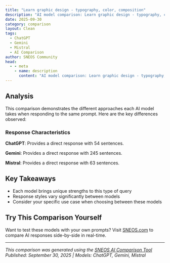 ```yaml
---
title: "Learn graphic design - typography, color, composition"
description: "AI model comparison: Learn graphic design - typography, color, composition..."
date: 2025-09-30
category: comparison
layout: Clean
tags:
  - ChatGPT
  - Gemini
  - Mistral
  - AI Comparison
author: SNEOS Community
head:
  - - meta
    - name: description
      content: "AI model comparison: Learn graphic design - typography, color, composition..."
---
```


<ChatComparison
  title="Learn graphic design - typography, color, composition"
  prompt="Learn graphic design - typography, color, composition"
  :responses='{"ChatGPT": "Certainly! Learning graphic design, especially focused on typography, color, and composition, is a great way to build strong visual communication skills. Here\u0027s a structured guide to get you started:\n\n---\n\n### 1. Typography\n\n**What is Typography?** \nTypography is the art and technique of arranging type to make written language legible, readable, and visually appealing.\n\n**Key Concepts:**\n\n- **Typefaces and Fonts:** \n Understand the difference \u2014 a typeface is a family of fonts (e.g., Arial), while a font is a specific style and size within that family (e.g., Arial Bold 12pt).\n\n- **Categories of Typefaces:** \n Serif, Sans-serif, Slab Serif, Script, Decorative. Learn their characteristics and appropriate uses.\n\n- **Hierarchy:** \n Use size, weight, color, and spacing to guide the reader\u2019s attention.\n\n- **Spacing:** \n Learn about kerning (space between characters), leading (space between lines), and tracking (overall letter spacing).\n\n- **Readability and Legibility:** \n Balancing style with clarity.\n\n**Resources to Learn Typography:**\n\n- Book: *The Elements of Typographic Style* by Robert Bringhurst \n- Website: [Typewolf](https://www.typewolf.com/) \n- Practice tools: Google Fonts, Adobe Fonts\n\n---\n\n### 2. Color\n\n**What is Color in Design?** \nColor is a powerful tool to evoke emotion, create hierarchy, and organize information.\n\n**Key Concepts:**\n\n- **Color Theory:** \n Understand the color wheel, primary, secondary, tertiary colors.\n\n- **Color Harmonies:** \n Complementary, Analogous, Triadic, Split-Complementary, Tetradic.\n\n- **Color Psychology:** \n How colors affect mood and perception (e.g., red = energy, blue = trust).\n\n- **Color Models:** \n RGB (digital), CMYK (print), HSB/HSL.\n\n- **Contrast and Accessibility:** \n Ensure text and background colors have enough contrast for readability and meet accessibility standards.\n\n**Resources to Learn Color:**\n\n- Book: *Interaction of Color* by Josef Albers \n- Website: [Adobe Color](https://color.adobe.com/create) \n- Tools: Coolors.co, Paletton\n\n---\n\n### 3. Composition\n\n**What is Composition?** \nComposition is how elements are arranged in a design to create balance, harmony, and effective communication.\n\n**Key Concepts:**\n\n- **Grid Systems:** \n Use grids to organize content consistently across pages.\n\n- **Balance:** \n Symmetrical vs. asymmetrical balance.\n\n- **Alignment:** \n Align elements for a cleaner look.\n\n- **Hierarchy:** \n Visual importance of elements, achieved through size, color, contrast.\n\n- **White Space:** \n Also called negative space; helps avoid clutter.\n\n- **Rule of Thirds \u0026 Golden Ratio:** \n Guidelines for aesthetically pleasing layouts.\n\n**Resources to Learn Composition:**\n\n- Book: *Grid Systems in Graphic Design* by Josef M\u00FCller-Brockmann \n- Online course: Coursera or LinkedIn Learning graphic design fundamentals \n- Practice: Analyze existing designs and create your own layouts.\n\n---\n\n### Practical Steps to Learn and Practice\n\n1. **Study designs:** Analyze posters, websites, branding. Identify typography, color schemes, and composition principles.\n\n2. **Use design software:** Start with Adobe Illustrator, Photoshop, or free tools like Canva, Figma.\n\n3. **Take online courses:** \n - Coursera: Graphic Design Specialization by CalArts \n - Skillshare: Typography, Color Theory, Layout classes \n - YouTube channels: The Futur, Will Paterson\n\n4. **Practice projects:** \n - Create posters, social media posts, logos focusing on type, color, and layout. \n - Seek feedback in design communities like Behance, Dribbble, Reddit r/design_critiques.\n\n5. **Experiment and iterate:** Design is iterative. Refine your work based on feedback and new learnings.\n\n---\n\nIf you want, I can also help you with specific tutorials, exercises, or recommend tools and software \u2014 just let me know!", "Gemini": "Okay, let\u0027s break down the fundamentals of graphic design, focusing on Typography, Color, and Composition. This will be a comprehensive guide, offering information and resources for each topic.\n\n**I. TYPOGRAPHY**\n\nTypography is the art and technique of arranging type to make written language legible, readable, and appealing when displayed. It\u0027s about choosing the right fonts and using them effectively to communicate your message.\n\n**A. Key Concepts**\n\n* **Typefaces vs. Fonts:** A *typeface* is a family of related fonts (e.g., Helvetica, Times New Roman). A *font* is a specific style within that family (e.g., Helvetica Bold, Times New Roman Italic 12pt).\n\n* **Anatomy of Type:** Understanding the different parts of a letterform helps you appreciate the nuances of typography. Familiarize yourself with terms like:\n * **Baseline:** The line upon which most letters \u0022sit.\u0022\n * **X-height:** The height of the lowercase \u0027x\u0027 in a typeface.\n * **Ascender:** The part of a lowercase letter that extends above the x-height (e.g., \u0027b\u0027, \u0027d\u0027, \u0027h\u0027).\n * **Descender:** The part of a lowercase letter that extends below the baseline (e.g., \u0027g\u0027, \u0027p\u0027, \u0027q\u0027).\n * **Serif:** The small stroke at the end of a main stroke of a letter (e.g., Times New Roman).\n * **Sans-serif:** Typefaces without serifs (e.g., Helvetica, Arial).\n * **Bowl:** The enclosed or partially enclosed curved part of some letters (e.g., \u0027b\u0027, \u0027d\u0027, \u0027o\u0027).\n * **Counter:** The enclosed (or partially enclosed) space in letters like \u0027o\u0027, \u0027a\u0027, \u0027d\u0027.\n* **Typeface Classifications:** Different categories of typefaces evoke different feelings and are suitable for different purposes.\n * **Serif:** Traditional, formal, reliable. Subdivided into:\n * *Old Style (Humanist):* Inspired by handwriting; organic look; low contrast between thick and thin strokes (e.g., Garamond, Caslon).\n * *Transitional:* Sharper serifs and higher contrast than Old Style (e.g., Baskerville).\n * *Modern (Didone):* High contrast, thin serifs, very vertical (e.g., Didot, Bodoni).\n * *Slab Serif (Egyptian):* Thick, blocky serifs; bold and sturdy (e.g., Rockwell, Courier).\n * **Sans-serif:** Modern, clean, minimalist. Subdivided into:\n * *Grotesque (Gothic):* Early sans-serifs, often with slightly awkward proportions (e.g., Akzidenz-Grotesk, Franklin Gothic).\n * *Neo-Grotesque (Swiss):* More refined and neutral than Grotesque (e.g., Helvetica, Arial).\n * *Geometric:* Based on simple geometric shapes (e.g., Futura, Gotham).\n * *Humanist:* More calligraphic and legible than other sans-serifs (e.g., Gill Sans, Frutiger).\n * **Script:** Imitates handwriting; elegant, personal, decorative. Use sparingly (e.g., Brush Script, Pacifico).\n * **Display/Decorative:** Designed for specific purposes; can be very stylized and unique. Use with caution (e.g., Impact, Stencil).\n* **Type Styles:** Variations within a typeface (e.g., Regular, Bold, Italic, Light).\n* **Hierarchy:** Using different font sizes, weights, and styles to guide the reader\u0027s eye and emphasize important information.\n* **Legibility:** How easy it is to distinguish individual letters from each other.\n* **Readability:** How easy it is to read text in a block, taking into account factors like line length, leading, and letter spacing.\n* **Kerning:** Adjusting the space between individual letters.\n* **Tracking (Letter-Spacing):** Adjusting the uniform space between all letters in a block of text.\n* **Leading (Line-Height):** The vertical space between lines of text.\n* **Alignment:** How text is aligned (left, right, centered, justified).\n\n**B. Best Practices**\n\n* **Choose the Right Typeface:** Consider the tone and purpose of your design. Is it formal? Informal? Modern? Classic?\n* **Limit Your Fonts:** Generally, stick to 2-3 fonts per design. Too many fonts can make a design look cluttered and unprofessional. A good approach is to choose one font family and use different weights and styles within it.\n* **Create Contrast:** Use different font sizes, weights, and styles to create visual interest and hierarchy. Ensure sufficient contrast between the text and the background.\n* **Pay Attention to Kerning, Tracking, and Leading:** These adjustments can dramatically improve the readability of your text. Most design software has tools for fine-tuning these settings.\n* **Consider Line Length:** Long lines of text can be tiring to read. Aim for a comfortable line length of around 50-75 characters.\n* **Use Proper Alignment:**\n * **Left-aligned:** The most common and readable alignment.\n * **Right-aligned:** Can be used for short blocks of text, such as captions or pull quotes.\n * **Centered:** Best for headings or short blocks of text; can be difficult to read in large blocks.\n * **Justified:** Creates clean edges on both sides of the text, but can sometimes create awkward spacing between words (rivers). Use with caution and adjust hyphenation settings.\n* **Test Readability:** Print out your design and read it in different lighting conditions to ensure it\u0027s easy to read.\n\n**C. Resources for Typography**\n\n* **Books:**\n * *The Elements of Typographic Style* by Robert Bringhurst (considered the definitive guide).\n * *Thinking with Type* by Ellen Lupton\n * *Type Rules! The Designer\u0027s Guide to Professional Typography* by Ilene Strizver\n* **Websites:**\n * **Fonts.google.com:** A vast library of free, open-source fonts.\n * **Typographica.org:** Reviews and discussions about typefaces.\n * **FontPair.co:** Helps you find good font pairings.\n * **Adobe Fonts (Typekit):** Subscription-based font library.\n * **MyFonts.com:** A large commercial font marketplace.\n* **Online Courses:**\n * Coursera and Skillshare offer various typography courses.\n * LinkedIn Learning also has good options.\n\n**II. COLOR**\n\nColor plays a crucial role in design, evoking emotions, creating visual hierarchy, and enhancing aesthetics. Understanding color theory is essential for effective design.\n\n**A. Key Concepts**\n\n* **Color Models:**\n * **RGB (Red, Green, Blue):** Used for digital displays (monitors, screens). Colors are created by mixing different intensities of red, green, and blue light.\n * **CMYK (Cyan, Magenta, Yellow, Key/Black):** Used for print. Colors are created by layering different percentages of cyan, magenta, yellow, and black ink.\n * **Hex Codes:** A six-digit code representing a color in the RGB color model (e.g., #FFFFFF for white, #000000 for black).\n* **Color Wheel:** A visual representation of colors arranged according to their chromatic relationship. Based on primary (red, yellow, blue), secondary (green, orange, purple), and tertiary (red-orange, yellow-orange, yellow-green, blue-green, blue-violet, red-violet) colors.\n* **Color Properties:**\n * **Hue:** The pure color (e.g., red, green, blue).\n * **Saturation (Chroma):** The intensity or purity of a color. High saturation means a vivid color; low saturation means a dull or muted color.\n * **Value (Brightness/Lightness):** How light or dark a color is.\n* **Color Schemes:** Systematic ways of combining colors to create harmonious or contrasting effects.\n * **Monochromatic:** Uses different shades and tints of a single hue. Creates a unified and calming effect.\n * **Analogous:** Uses colors that are adjacent to each other on the color wheel. Creates a harmonious and peaceful effect.\n * **Complementary:** Uses colors that are opposite each other on the color wheel. Creates a high-contrast and vibrant effect.\n * **Triadic:** Uses three colors that are equally spaced on the color wheel. Creates a balanced and vibrant effect.\n * **Tetradic (Square):** Uses four colors arranged into two complementary pairs. Creates a complex and dynamic effect.\n * **Split-Complementary:** Uses a base color and the two colors adjacent to its complement. Offers high contrast but is less tense than a complementary scheme.\n* **Color Psychology:** The study of how colors affect human emotions and behavior. Colors are often associated with different feelings and meanings. For example:\n * **Red:** Excitement, passion, energy, danger.\n * **Blue:** Calmness, trust, security, stability.\n * **Yellow:** Happiness, optimism, energy, warmth.\n * **Green:** Nature, growth, health, tranquility.\n * **Purple:** Royalty, luxury, creativity, mystery.\n * **Orange:** Enthusiasm, energy, warmth, creativity.\n * **Black:** Sophistication, power, elegance, mystery.\n * **White:** Purity, cleanliness, simplicity, innocence.\n* **Accessibility:** Ensuring that your color choices are accessible to people with visual impairments, such as color blindness.\n\n**B. Best Practices**\n\n* **Understand Your Audience:** Consider the cultural associations and preferences of your target audience.\n* **Choose a Color Palette:** Start with a limited number of colors (3-5) and stick to them throughout your design.\n* **Use Color to Create Hierarchy:** Use bolder or brighter colors to draw attention to important elements.\n* **Consider Contrast:** Ensure sufficient contrast between text and background colors for readability. Use color contrast checkers to verify accessibility.\n* **Use Color to Evoke Emotion:** Choose colors that align with the desired tone and message of your design.\n* **Test Your Colors:** View your design on different devices and in different lighting conditions to see how the colors appear.\n* **Be Mindful of Cultural Associations:** Colors can have different meanings in different cultures. Research the cultural significance of colors before using them in your design.\n* **Accessibility:** Use colorblindness simulators to see how your design appears to people with different types of color blindness. Provide alternative visual cues (e.g., patterns, textures) in addition to color.\n\n**C. Resources for Color**\n\n* **Websites:**\n * **Adobe Color:** A tool for creating and exploring color palettes.\n * **Coolors.co:** A fast color scheme generator.\n * **Paletton.com:** Another color scheme generator with advanced options.\n * **Colorzilla.com:** A website with tools for working with colors, including a color picker and gradient generator.\n * **WebAIM Contrast Checker:** Checks the contrast ratio between two colors to ensure accessibility.\n* **Books:**\n * *Interaction of Color* by Josef Albers\n * *Color and Meaning: Art, Science, and Symbolism* by John Gage\n* **Tools:**\n * **Color Pickers:** Most design software (Photoshop, Illustrator, Figma, etc.) has built-in color pickers.\n * **Color Palette Generators:** Websites like Adobe Color and Coolors.co can generate color palettes based on your preferences.\n\n**III. COMPOSITION**\n\nComposition is the arrangement of elements within a design to create a visually appealing and effective layout. It\u0027s about organizing elements in a way that guides the viewer\u0027s eye and communicates your message clearly.\n\n**A. Key Concepts**\n\n* **Rule of Thirds:** A guideline that suggests dividing your design into nine equal parts using two horizontal and two vertical lines. Placing key elements along these lines or at their intersections creates a more balanced and engaging composition.\n* **Grid Systems:** A framework of intersecting lines used to structure and organize content on a page. Grids help create a consistent and harmonious layout.\n* **Balance:** The distribution of visual weight in a design.\n * **Symmetrical Balance:** Elements are mirrored on either side of a central axis. Creates a formal and stable feeling.\n * **Asymmetrical Balance:** Elements are balanced using different sizes, shapes, and colors. Creates a more dynamic and interesting feeling.\n* **Hierarchy:** Creating a visual order of importance to guide the viewer\u0027s eye and emphasize key elements. Achieved through size, color, contrast, placement, and typography.\n* **Contrast:** Creating visual interest by using contrasting elements, such as size, shape, color, and texture.\n* **White Space (Negative Space):** The empty space around elements in a design. It helps to create visual breathing room, improve readability, and emphasize key elements.\n* **Alignment:** Arranging elements in a way that is visually aligned. Creates a sense of order and professionalism.\n* **Proximity:** Grouping related elements together to create visual unity.\n* **Repetition:** Repeating elements throughout a design to create a sense of consistency and rhythm.\n* **Unity:** The feeling that all the elements in a design work together harmoniously.\n* **Movement:** Guiding the viewer\u0027s eye through the design using lines, shapes, and the arrangement of elements.\n* **Focal Point:** The element in a design that first attracts the viewer\u0027s attention.\n\n**B. Best Practices**\n\n* **Plan Your Layout:** Sketch out your design before you start working on the computer.\n* **Use a Grid System:** Grids provide structure and consistency.\n* **Create a Focal Point:** Decide what you want the viewer to notice first and make it stand out.\n* **Use White Space Effectively:** Don\u0027t be afraid to leave empty space in your design.\n* **Create Visual Hierarchy:** Use size, color, and contrast to emphasize important elements.\n* **Pay Attention to Alignment:** Align elements to create a sense of order and professionalism.\n* **Use Proximity to Group Related Elements:** Group related elements together to create visual unity.\n* **Create Contrast:** Use contrasting elements to create visual interest and emphasis.\n* **Consider Movement:** Guide the viewer\u0027s eye through the design using lines, shapes, and the arrangement of elements.\n* **Get Feedback:** Ask others for their opinion on your design.\n* **Practice, Practice, Practice:** The more you design, the better you will become at composition.\n\n**C. Resources for Composition**\n\n* **Books:**\n * *Grid Systems in Graphic Design* by Josef M\u00FCller-Brockmann\n * *Layout Essentials: 100 Design Principles for Using Grids* by Kimberly Elam\n * *The Non-Designer\u0027s Design Book* by Robin Williams (covers basic design principles, including composition)\n* **Websites:**\n * **Smashing Magazine:** Articles and tutorials on web design and development, including composition.\n * **Creative Bloq:** Design news, tutorials, and inspiration.\n * **Canva Design School:** Tutorials and courses on design fundamentals.\n* **Online Courses:**\n * Coursera, Skillshare, and LinkedIn Learning offer various graphic design courses that cover composition.\n\n**IV. General Tips for Learning Graphic Design**\n\n* **Practice Regularly:** Design something every day, even if it\u0027s just a small exercise.\n* **Study the Work of Other Designers:** Analyze what makes their designs effective.\n* **Get Feedback on Your Work:** Ask other designers or friends for their opinion.\n* **Stay Up-to-Date with Design Trends:** Follow design blogs and social media accounts to see what\u0027s new.\n* **Build a Portfolio:** Showcase your best work to potential clients or employers.\n* **Be Patient:** Learning graphic design takes time and effort. Don\u0027t get discouraged if you don\u0027t see results immediately.\n\n**Software:**\n\n* **Adobe Creative Suite (Photoshop, Illustrator, InDesign):** Industry-standard software for graphic design. Subscription-based.\n* **Affinity Designer/Photo/Publisher:** Alternatives to Adobe products; one-time purchase.\n* **Figma:** A collaborative, web-based design tool. Great for UI/UX and general graphic design. Has a free plan.\n* **Canva:** A user-friendly design tool with a drag-and-drop interface. Good for beginners and creating social media graphics. Has a free plan.\n\n**Key Takeaway:** Graphic design is a multifaceted field. Mastering typography, color, and composition requires consistent effort and a willingness to learn and experiment. Good luck!\n", "Mistral": "Learning graphic design involves understanding several key elements, including typography, color, and composition. Here\u2019s a structured approach to help you get started:\n\n### Typography\n1. **Basic Principles**:\n - **Font Families**: Understand the difference between serif, sans-serif, script, and display fonts.\n - **Font Weights and Styles**: Learn about regular, bold, italic, and other variations.\n - **Line Spacing (Leading)**: Adjust the space between lines of text for readability.\n - **Letter Spacing (Kerning)**: Adjust the space between individual letters.\n - **Tracking**: Adjust the space between groups of letters.\n\n2. **Hierarchy**:\n - Use different font sizes, weights, and styles to create a visual hierarchy.\n - Ensure that headings, subheadings, and body text are clearly distinguishable.\n\n3. **Readability**:\n - Choose fonts that are easy to read.\n - Ensure sufficient contrast between text and background.\n - Use appropriate line lengths for readability.\n\n4. **Tools**:\n - Familiarize yourself with typography tools like Adobe Illustrator, Photoshop, and InDesign.\n - Explore online resources like Google Fonts and Adobe Fonts.\n\n### Color\n1. **Color Theory**:\n - **Primary Colors**: Red, blue, and yellow.\n - **Secondary Colors**: Green, orange, and purple.\n - **Tertiary Colors**: Mixes of primary and secondary colors.\n\n2. **Color Schemes**:\n - **Complementary**: Colors opposite each other on the color wheel.\n - **Analogous**: Colors adjacent to each other on the color wheel.\n - **Triadic**: Three colors evenly spaced around the color wheel.\n\n3. **Color Psychology**:\n - Understand the emotional and psychological impact of different colors.\n - Use colors to evoke specific feelings or convey a brand message.\n\n4. **Tools**:\n - Use color palette generators like Adobe Color and Coolors.\n - Learn how to use color pickers and swatches in design software.\n\n### Composition\n1. **Basic Principles**:\n - **Balance**: Ensure that elements are distributed evenly to create visual harmony.\n - **Proximity**: Group related elements together to create a sense of unity.\n - **Alignment**: Align elements to create a clean and organized layout.\n - **Contrast**: Use contrast to highlight important elements.\n - **White Space**: Use empty space to create balance and focus.\n\n2. **Grid Systems**:\n - Use grids to organize content and create a structured layout.\n - Understand the rule of thirds for placing key elements.\n\n3. **Hierarchy**:\n - Use size, color, and placement to create a visual hierarchy.\n - Ensure that the most important elements stand out.\n\n4. **Tools**:\n - Use design software like Adobe XD, Sketch, and Figma to create compositions.\n - Explore layout tools and templates available in these programs.\n\n### Practical Steps\n1. **Learn the Basics**:\n - Take online courses or tutorials on graphic design fundamentals.\n - Read books like \u0022The Elements of Typographic Style\u0022 by Robert Bringhurst and \u0022Interaction of Color\u0022 by Josef Albers.\n\n2. **Practice**:\n - Create mock projects to apply what you\u2019ve learned.\n - Participate in design challenges and contests.\n\n3. **Feedback**:\n - Share your work with peers or mentors for feedback.\n - Join design communities like Dribbble, Behance, and DeviantArt.\n\n4. **Stay Updated**:\n - Follow design blogs and magazines.\n - Attend webinars, workshops, and conferences.\n\n### Resources\n- **Online Courses**: Coursera, Udemy, Skillshare, and LinkedIn Learning.\n- **Books**: \u0022Graphic Design: The New Basics\u0022 by Ellen Lupton and Jennifer Cole Phillips.\n- **Software**: Adobe Creative Cloud, Sketch, Figma, and Canva.\n- **Communities**: Dribbble, Behance, DeviantArt, and Reddit\u2019s r/graphic_design.\n\nBy focusing on these key areas and continuously practicing, you\u2019ll develop a strong foundation in graphic design."}' 
  published-date="22:46"
/>

## Analysis

This comparison demonstrates the different approaches each AI model takes when responding to the same prompt. Here are the key differences observed:

### Response Characteristics

**ChatGPT**: Provides a direct response with 54 sentences. 

**Gemini**: Provides a direct response with 245 sentences. 

**Mistral**: Provides a direct response with 63 sentences. 

## Key Takeaways

- Each model brings unique strengths to this type of query
- Response styles vary significantly between models
- Consider your specific use case when choosing between these models

## Try This Comparison Yourself

Want to test these models with your own prompts? Visit [SNEOS.com](https://sneos.com) to compare AI responses side-by-side in real-time.

---

*This comparison was generated using the [SNEOS AI Comparison Tool](https://sneos.com)*
*Published: September 30, 2025 | Models: ChatGPT, Gemini, Mistral*
